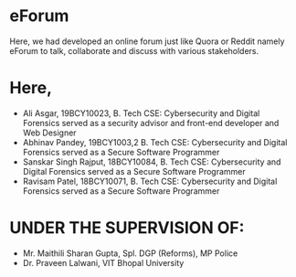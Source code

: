 # eForum
Here, we had developed an online forum just like Quora or Reddit namely eForum to talk, collaborate and discuss with various stakeholders.

# Here, 
- Ali Asgar, 19BCY10023, B. Tech CSE: Cybersecurity and Digital Forensics served as a security advisor and front-end developer and Web Designer 
- Abhinav Pandey, 19BCY1003,2 B. Tech CSE: Cybersecurity and Digital Forensics served as a Secure Software Programmer
- Sanskar Singh Rajput, 18BCY10084, B. Tech CSE: Cybersecurity and Digital Forensics served as a Secure Software Programmer
- Ravisam Patel, 18BCY10071, B. Tech CSE: Cybersecurity and Digital Forensics served as a Secure Software Programmer

# UNDER THE SUPERVISION OF:

- Mr. Maithili Sharan Gupta, Spl. DGP (Reforms), MP Police
- Dr. Praveen Lalwani, VIT Bhopal University
